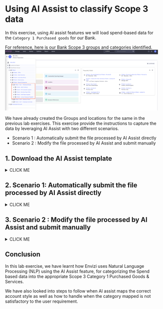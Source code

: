 # Using AI Assist to classify Scope 3 data

In this exercise, using AI assist features we will load spend-based data for the `Category 1 Purchased goods` for our Bank.

For reference, here is our Bank Scope 3 groups and categories identified.
<img src="images/Bank-Scope3-Cat1-PGS.png">

We have already created the  Groups and locations for the same in the previous lab exercises. This exercise provide the instructions to capture the data by leveraging AI Assist with two different scenarios. 
   - Scenario 1 : Automatically submit the file processed by AI Assist directly 
   - Scenario 2 : Modify the file processed by AI Assist and submit manually

## 1. Download the AI Assist template

<details><summary>CLICK ME</summary>

1. Click on `Manage` -> `Data Upload Templates`

<img src="images/AI-assist-download-templates-1.png">

2. Select the file `Account Setup and Data Load - AI Assist` , 

3. Click on `Actions` and `Download`

<img src="images/AI-assist-download-templates-2.png">

4. Open the downloaded file `Account Setup and Data Load - AI Assist.xlsx` contents.

5. Go through all the 4 sheets of the file carefully to get more insights on AI Assist feature
   - **Records to load              :** This is main data file which will be processed once uploaded into the system 
   - **Guidance                     :** Provides overview of AI Assist, important notes on how to use various fields, do and don't 
   - **Supported account styles     :** Provides list Account styles supported for Scope 3 - Category 1 Purchased Goods and Services in Envizi through Eora 66 Emission factor library
   - **Template fields definitions  :** - Details on field types , mandatory or optional, etc

<img src="images/AI-assist-templates-contents.png">

</details>

## 2. Scenario 1: Automatically submit the file processed by AI Assist directly 
<details><summary>CLICK ME</summary>

### 2.1 Upload file for AI Assist Processing

1. Make a copy of the template file 

2. Prepare the template file by filling relevant columns or take the sample file
`Account-Setup-and-Data-Load-AI-Assist-set1.xlsx` available [here](./files/data/Account Setup and Data Load - AI Assist-set1.xlsx) or in the shared Box folder.

3. Verify the values of the mandatory fields
   - Organization 
   - Location
   - Record Start YYYY-MM-DD
   - Record End YYYY-MM-DD
   - Spend in USD
   - NLP Reference 1
<img src="images/Scope3-cat1-set1-file.png">

4. Navigate to Envizi UI and click on  `Manage` ->  `AI AssistFile Processing`
<img src="images/AI-assist-file-process-menu.png">

5. Click on `Upload For AI Processing`
<img src="images/AI-assist-Upload-for-AI-process.png">

6. Select the file with Scope 3 spend based data and `Save`
<img src="images/AI-Assist-select-file-for-process.png">

### 2.2 Download AI Assist processed file

7. Once the file status changed to `Complete`, click on `Actions` -> `Download Processed File`
<img src="images/AI-assist-Download-file-action.png">

### 2.3 Observe and Update the account style

8. Open the file 
<img src="images/AI-assist-Processed-file-set1-download.png">

9. Verify the value of the column `Account Style Caption` updated by AI Assit

<img src="images/AI-assist-Processed-file-set1-contents.png">    

Observe that the `Account style caption` is mapped correctly for the Cat 1 purchased goods activity data type based on the Natural language description provided in the NLP reference column. 

### 2.4 Upload the file Data loading

10. As we are satisfied with the account style mapped by AI Assist, we will proceed to load the data by uploading this file directly from AI Assist page.

Submit the file for data loading.  `Manage` -> `AI Assist File Processing` -> Select the file -> click on `ACTIONS` -> `Submit for Data Loading`

<img src="images/AI-assist-Processed-file-set1-load.png">      

### 2.5 Verify file upload status

11. Check the status of the field `Data Loading Status` and wait till it shows `Submitted` and Click on `GO TO FILES PROCESSED`

<img src="images/AI-assist-Processed-file-set1-load-submitted.png">      

12.   Verify `File Status`  as `Loaded` and no errors. 

<img src="images/AI-assist-Processed-file-set1-load-processed.png">    

### 2.6 Verify Account

13.  Verify the Accounts created and data loaded. Navigate to `Organization Hierarchy` -> pick `locationt` and view the `Accounts` 

<img src="images/AI-assist-Cat1-HP-Account-created.png">  

14.  Click on the `Account` to view Account Summary page and look at `Account style` and `Records` loaded

<img src="images/AI-assist-Cat1-HP-Account-Summary.png">      


This concludes the Scenario 1 lab using the AI assist feature for deriving the relevant Account style for the spend based data of Scope 3 Category1. 

</details>

## 3. Scenario 2 : Modify the file processed by AI Assist and submit manually
<details><summary>CLICK ME</summary>

The following exercise calls out a a scenario where the account style assigned by AI assist is not mapped to correct Scope 3 Category or data type. In such cases, users can take modify the account style according to their requirement and then upload the files manually. Lets follow the steps to replicate this scenario.

### 3.1 AI Assist File Processing

### 3.1 Upload file for AI Assist Processing

1. Take copy of the  sample file `Account-Setup-and-Data-Load-AI-Assist-set2.xlsx` from [here](./files/Account-Setup-and-Data-Load-AI-Assist-set2.xlsx) or from the shared Box folder.

2. Update the fields Organization and prefix of location as created in your hierarchy in the file.  The file content looks like

<img src="images/Scope3-cat1-set2-file.png"> 

3. Navigate to Envizi UI and click on  `Manage` ->  `AI Assist File Processing`

4. Click on `Upload For AI Processing` 

5. Select the file updated in step-2 and `Save`

### 3.2 Download AI Assisted processed File

6. Once the file status changed to `Complete`, click on `Actions` -> `Download Processed File`

<img src="images/AI-assist-file-set2-uploaded-for-ai.png">

7. Open the `downloaded` file which is processed by AI Assit

<img src="images/AI-assist-Processed-file-set2-contents.png">

<!-- 8. Verify the value of the column `Account Style Caption` updated by AI Assit

<img src="images/AI-assist-Processed-file-set1-contents.png">     -->

### 3.3 Observe and Update the account style

8. Observe that the `Account style caption` column against each spend data.  Apart from Records/ Row 1, for the rest it is mapped correctly

For Row 1, the spend data is related to computers and laptops purchased, however AI Assist mapped to it as `S3.1 - Other real estate, general - USD or local` , which is incorrect. 

9. Update the `Account style caption` for the Row 1 to `S3.1 - Computer and electronic products - USD or local`
You can click on `Account style caption`  drop-down to chose  the correct one or can refer to sheet `Supported account styles`

<img src="images/AI-assist-Processed-file-set2-contents-updated-by-user.png">

### 3.4 Upload the file for data loading

10. As we have modified the file after AI Assist processing, we can't directly submit the file for data loading as we did in the previous exercise. Here, we need to manual provide the file to upload. 

`Manage` -> `AI Assist File Processing` -> Select the file -> click on `UPLOAD DIRECTLY TO DATA LOADING`
<img src="images/AI-assist-Processed-file-set2-load-manual.png">

### 3.5 Verify file upload status

11. Check the status of the file from AI Assist page. Observe the filed status  - `AI Processing Status` - `Not Applicable` . This is because, the file we have uploaded is already having the `Account style caption` filled. AI Assist only process the rows if the `Account style caption` is blank and the `NLP reference 1` column is filled. 
<img src="images/AI-assist-Processed-file-set2-load-status.png">

12.  Click on `GO TO FILES PROCESSED` , which shows the file status and the number of accounts created. 
<img src="images/AI-assist-Processed-file-set2-load-processed.png">

Observe the values of the fields `File Status` , `Records In`, `Records Out` and `Delivered By`

### 3.6 Verify Account Summary

13. For the locations specificed in the data loading file, verify that  the accounts are created and the records are loaded by navigating through the `Organization Hierarchy` or going to the `Manage`-> `Location` -> `Accounts` -> view each account details .

This concludes the exercise. Happy Learning !
</details>

## Conclusion

In this lab exercise, we have learnt how Envizi uses Natural Language Processing (NLP) using the AI Assist feature, for categorizing the Spend based data into the appropriate Scope 3 Category 1 Purchased Goods & Services. 

 We have also looked into steps to follow when AI assist maps the correct account style as well as how to handle when the category mapped is not satisfactory to the user requirement. 

